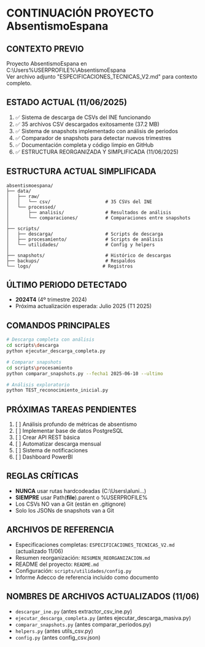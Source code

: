 # CONTINUACIÓN PROYECTO AbsentismoEspana

## CONTEXTO PREVIO
Proyecto AbsentismoEspana en C:\Users\%USERPROFILE%\AbsentismoEspana\
Ver archivo adjunto "ESPECIFICACIONES_TECNICAS_V2.md" para contexto completo.

## ESTADO ACTUAL (11/06/2025)
1. ✅ Sistema de descarga de CSVs del INE funcionando
2. ✅ 35 archivos CSV descargados exitosamente (37.2 MB) 
3. ✅ Sistema de snapshots implementado con análisis de periodos
4. ✅ Comparador de snapshots para detectar nuevos trimestres
5. ✅ Documentación completa y código limpio en GitHub
6. ✅ ESTRUCTURA REORGANIZADA Y SIMPLIFICADA (11/06/2025)

## ESTRUCTURA ACTUAL SIMPLIFICADA
```
absentismoespana/
├── data/
│   ├── raw/
│   │   └── csv/                    # 35 CSVs del INE
│   └── processed/
│       ├── analisis/               # Resultados de análisis
│       └── comparaciones/          # Comparaciones entre snapshots
│
├── scripts/
│   ├── descarga/                   # Scripts de descarga
│   ├── procesamiento/              # Scripts de análisis
│   └── utilidades/                 # Config y helpers
│
├── snapshots/                      # Histórico de descargas
├── backups/                        # Respaldos
└── logs/                          # Registros
```

## ÚLTIMO PERIODO DETECTADO
- **2024T4** (4º trimestre 2024)
- Próxima actualización esperada: Julio 2025 (T1 2025)

## COMANDOS PRINCIPALES
```bash
# Descarga completa con análisis
cd scripts\descarga
python ejecutar_descarga_completa.py

# Comparar snapshots
cd scripts\procesamiento
python comparar_snapshots.py --fecha1 2025-06-10 --ultimo

# Análisis exploratorio
python TEST_reconocimiento_inicial.py
```

## PRÓXIMAS TAREAS PENDIENTES
1. [ ] Análisis profundo de métricas de absentismo
2. [ ] Implementar base de datos PostgreSQL
3. [ ] Crear API REST básica
4. [ ] Automatizar descarga mensual
5. [ ] Sistema de notificaciones
6. [ ] Dashboard PowerBI

## REGLAS CRÍTICAS
- **NUNCA** usar rutas hardcodeadas (C:\Users\aluni\...)
- **SIEMPRE** usar Path(__file__).parent o %USERPROFILE%
- Los CSVs NO van a Git (están en .gitignore)
- Solo los JSONs de snapshots van a Git

## ARCHIVOS DE REFERENCIA
- Especificaciones completas: `ESPECIFICACIONES_TECNICAS_V2.md` (actualizado 11/06)
- Resumen reorganización: `RESUMEN_REORGANIZACION.md`
- README del proyecto: `README.md`
- Configuración: `scripts/utilidades/config.py`
- Informe Adecco de referencia incluido como documento

## NOMBRES DE ARCHIVOS ACTUALIZADOS (11/06)
- `descargar_ine.py` (antes extractor_csv_ine.py)
- `ejecutar_descarga_completa.py` (antes ejecutar_descarga_masiva.py)
- `comparar_snapshots.py` (antes comparar_periodos.py)
- `helpers.py` (antes utils_csv.py)
- `config.py` (antes config_csv.json)
